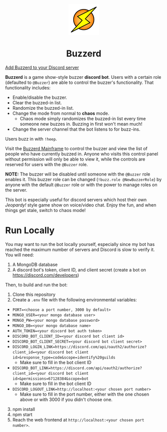 <p align="center"><img src="https://github.com/jacknight/buzzer/raw/main/assets/bolt-small.png" />
  <br />
  <h1 align="center">
    <strong>Buzzerd</strong>
  </h1>
</p>


[Add Buzzerd to your Discord server](https://discord.com/api/oauth2/authorize?client_id=793784998930677820&permissions=67128384&redirect_uri=https%3A%2F%2Fbuzzerd.herokuapp.com&scope=bot&redirect_uri=https%3A%2F%2Fbuzzerd.herokuapp.com)

**Buzzerd** is a game show-style buzzer **discord bot**. Users with a certain role (defaulted to `@Buzzer`) are able to control the buzzer's functionality. That functionality includes:
- Enable/disable the buzzer.
- Clear the buzzed-in list.
- Randomize the buzzed-in list.
- Change the mode from normal to **chaos** mode.
  - Chaos mode simply randomizes the buzzed-in list every time someone new buzzes in. Buzzing in first won't mean much!
- Change the server channel that the bot listens to for buzz-ins.

Users buzz in with `!heep`.

Visit the [Buzzerd Mainframe](https://buzzerd.herokuapp.com) to control the buzzer and view the list of people who have currently buzzed in. Anyone who visits this control panel without permission will only be able to view it, while the controls are reserved for users with the `@Buzzer` role.

**NOTE:** The buzzer will be disabled until someone with the `@Buzzer` role enables it. This buzzer role can be changed (`!buzz.role @NewBuzzerRole`) by anyone with the default `@Buzzer` role or with the power to manage roles on the server.

This bot is especially useful for discord servers which host their own _Jeopardy!_ style game show on voice/video chat. Enjoy the fun, and when things get stale, switch to chaos mode!

# Run Locally

You may want to run the bot locally yourself, especially since my bot has reached the maximum number of servers and Discord is slow to verify it. You will need:

1. A MongoDB database
2. A discord bot's token, client ID, and client secret (create a bot on https://discord.com/developers)

Then, to build and run the bot:

1. Clone this repository
2. Create a `.env` file with the following environmental variables:
  - `PORT=<choose a port number, 3000 by default>`
  - `MONGO_USER=<your mongo database user>`
  - `MONGO_PW=<your mongo database password>`
  - `MONGO_DB=<your mongo database name>`
  - `AUTH_TOKEN=<your discord bot auth token>`
  - `DISCORD_BOT_CLIENT_ID=<your discord bot client id>`
  - `DISCORD_BOT_CLIENT_SECRET=<your discord bot client secret>`
  - `DISCORD_LOGIN_LINK=https://discord.com/api/oauth2/authorize?client_id=<your discord bot client id>&response_type=code&scope=identify%20guilds`
    - Make sure to fill in the bot client ID
  - `DISCORD_BOT_LINK=https://discord.com/api/oauth2/authorize?client_id=<your discord bot client id>&permissions=67128384&scope=bot`
    - Make sure to fill in the bot client ID 
  - `DISCORD_LOGOUT_LINK=http://localhost:<your chosen port number>`
    - Make sure to fill in the port number, either with the one chosen above or with 3000 if you didn't choose one. 
 3. npm install
 4. npm start
 5. Reach the web frontend at `http://localhost:<your chosen port number>`.

[logo]: https://github.com/jacknight/buzzer/raw/main/assets/bolt-small.png "Buzzerd Lightning Bolt Logo"
